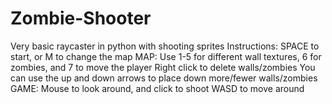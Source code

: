 # Zombie-Shooter
Very basic raycaster in python with shooting sprites
Instructions:
SPACE to start, or M to change the map
MAP:
Use 1-5 for different wall textures, 6 for zombies, and 7 to move the player
Right click to delete walls/zombies
You can use the up and down arrows to place down more/fewer walls/zombies
GAME:
Mouse to look around, and click to shoot
WASD to move around
